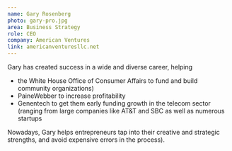 ```yaml
---
name: Gary Rosenberg
photo: gary-pro.jpg
area: Business Strategy
role: CEO
company: American Ventures
link: americanventuresllc.net
---
```


Gary has created success in a wide and diverse career, helping

 * the White House Office of Consumer Affairs to fund and build community organizations)
 * PaineWebber to increase profitability
 * Genentech to get them early funding
growth in the telecom sector (ranging from large companies like AT&T and SBC as well as numerous startups

Nowadays, Gary helps entrepreneurs tap into their creative and strategic strengths, and avoid expensive errors in the process).
